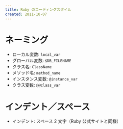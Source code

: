 ```yaml
---
title: Ruby のコーディングスタイル
created: 2011-10-07
---
```


ネーミング
====
- ローカル変数: `local_var`
- グローバル変数: `$DB_FILENAME`
- クラス名: `ClassName`
- メソッド名: `method_name`
- インスタンス変数: `@instance_var`
- クラス変数: `@@class_var`

インデント／スペース
====
- インデント: スペース 2 文字（Ruby 公式サイトと同様）

